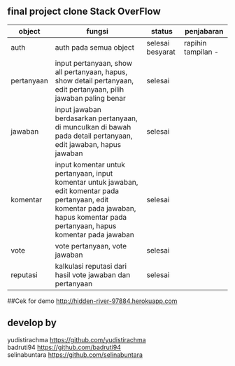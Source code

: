 ## final project clone Stack OverFlow

| object     | fungsi                                                                                                                                                                                | status           | penjabaran         |
|------------|---------------------------------------------------------------------------------------------------------------------------------------------------------------------------------------|------------------|--------------------|
| auth       | auth pada semua object                                                                                                                                                                | selesai besyarat | rapihin tampilan - |
| pertanyaan | input pertanyaan, show all pertanyaan, hapus, show detail pertanyaan, edit pertanyaan, pilih jawaban paling benar                                                                     | selesai          |                    |
| jawaban    | input jawaban berdasarkan pertanyaan, di munculkan di bawah pada detail pertanyaan, edit jawaban, hapus jawaban                                                                       | selesai          |                    |
| komentar   | input komentar untuk pertanyaan, input komentar untuk jawaban, edit komentar pada pertanyaan, edit komentar pada jawaban, hapus komentar pada pertanyaan, hapus komentar pada jawaban | selesai          |                    |
| vote       | vote pertanyaan, vote jawaban                                                                                                                                                         | selesai          |                    |
| reputasi   | kalkulasi reputasi dari hasil vote jawaban dan pertanyaan                                                                                                                             | selesai          |                    |

##Cek for demo
http://hidden-river-97884.herokuapp.com

## develop by
yudistirachma https://github.com/yudistirachma <br>
badruti94 https://github.com/badruti94 <br>
selinabuntara https://github.com/selinabuntara <br>
